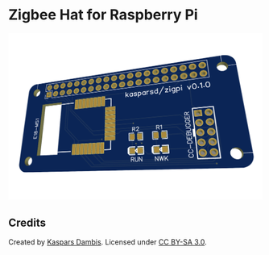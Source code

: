 # Zigbee Hat for Raspberry Pi

![Board](hardware/board.png)


## Credits

Created by [Kaspars Dambis](https://kaspars.net). Licensed under [CC BY-SA 3.0](https://creativecommons.org/licenses/by-sa/3.0/).